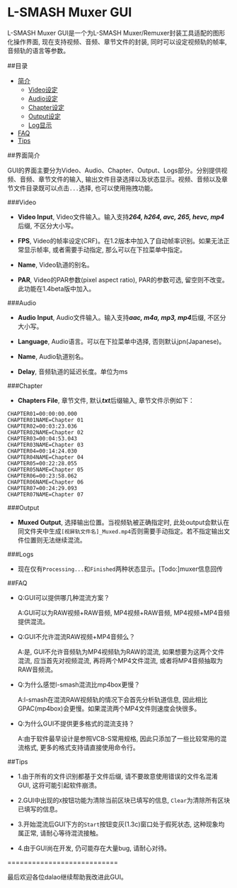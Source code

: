 L-SMASH Muxer GUI
===========================

L-SMASH Muxer GUI是一个为L-SMASH Muxer/Remuxer封装工具适配的图形化操作界面, 现在支持视频、音频、章节文件的封装, 同时可以设定视频轨的帧率, 音频轨的语言等参数。

##目录
* [简介](#界面简介)
	* [Video设定](#video)
	* [Audio设定](#audio)
	* [Chapter设定](#chapter)
	* [Output设定](#output)
	* [Log显示](#logs)
* [FAQ](#faq)
* [Tips](#tips)
	
##界面简介

GUI的界面主要分为Video、Audio、Chapter、Output、Logs部分。分别提供视频、音频、章节文件的输入, 输出文件目录选择以及状态显示。视频、音频以及章节文件目录既可以点击`...`选择, 也可以使用拖拽功能。

###Video

+ **Video Input**, Video文件输入。输入支持***264, h264, avc, 265, hevc, mp4***后缀, 不区分大小写。

+ **FPS**, Video的帧率设定(CRF)。在1.2版本中加入了自动帧率识别。如果无法正常显示帧率, 或者需要手动指定, 那么可以在下拉菜单中指定。

+ **Name**, Video轨道的别名。

+ **PAR**, Video的PAR参数(pixel aspect ratio), PAR的参数可选, 留空则不改变。此功能在1.4beta版中加入。

###Audio

+ **Audio Input**, Audio文件输入。输入支持***aac, m4a, mp3, mp4***后缀, 不区分大小写。

+ **Language**, Audio语言。可以在下拉菜单中选择, 否则默认jpn(Japanese)。

+ **Name**, Audio轨道别名。

+ **Delay**, 音频轨道的延迟长度。单位为ms

###Chapter

+ **Chapters File**, 章节文件, 默认***txt***后缀输入, 章节文件示例如下：

```
CHAPTER01=00:00:00.000
CHAPTER01NAME=Chapter 01
CHAPTER02=00:03:23.036
CHAPTER02NAME=Chapter 02
CHAPTER03=00:04:53.043
CHAPTER03NAME=Chapter 03
CHAPTER04=00:14:24.030
CHAPTER04NAME=Chapter 04
CHAPTER05=00:22:28.055
CHAPTER05NAME=Chapter 05
CHAPTER06=00:23:58.062
CHAPTER06NAME=Chapter 06
CHAPTER07=00:24:29.093
CHAPTER07NAME=Chapter 07

```

###Output

+ **Muxed Output**, 选择输出位置。当视频轨被正确指定时, 此处output会默认在同文件夹中生成`[视屏轨文件名]_Muxed.mp4`否则需要手动指定。若不指定输出文件位置则无法继续混流。

###Logs

+ 现在仅有`Processing...`和`Finished`两种状态显示。[Todo:]muxer信息回传

##FAQ

+	Q:GUI可以提供哪几种混流方案？

	A:GUI可以为RAW视频+RAW音频, MP4视频+RAW音频, MP4视频+MP4音频提供混流。
	
+	Q:GUI不允许混流RAW视频+MP4音频么？

	A:是, GUI不允许音频轨为MP4视频轨为RAW的混流, 如果想要为这两个文件混流, 应当首先对视频混流, 再将两个MP4文件混流, 或者将MP4音频抽取为RAW音频流。
	
+	Q:为什么感觉l-smash混流比mp4box更慢？

	A:l-smash在混流RAW视频轨的情况下会首先分析轨道信息, 因此相比GPAC(mp4box)会更慢。如果混流两个MP4文件则速度会快很多。
	
+	Q:为什么GUI不提供更多格式的混流支持？

	A:由于软件最早设计是参照VCB-S常用规格, 因此只添加了一些比较常用的混流格式, 更多的格式支持请直接使用命令行。

##Tips

+ 1.由于所有的文件识别都基于文件后缀, 请不要故意使用错误的文件名混淆GUI, 这将可能引起软件崩溃。

+ 2.GUI中出现的`X`按钮功能为清除当前区块已填写的信息, `Clear`为清除所有区块已填写的信息。

+ 3.开始混流后GUI下方的`Start`按钮变灰(1.3c)窗口处于假死状态, 这种现象均属正常, 请耐心等待混流接触。

+ 4.由于GUI尚在开发, 仍可能存在大量bug, 请耐心对待。

===========================

最后欢迎各位dalao继续帮助我改进此GUI。

